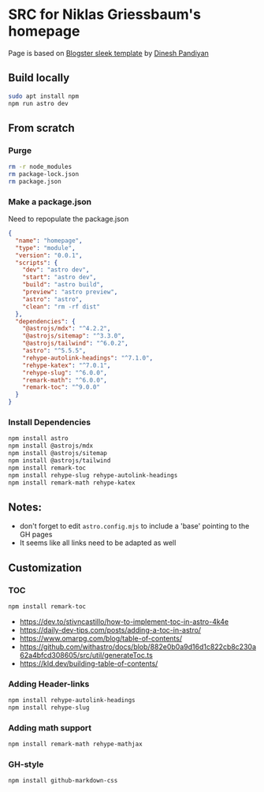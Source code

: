 # SRC for Niklas Griessbaum's homepage

Page is based on [Blogster sleek template](https://blogster-sleek.netlify.app) by [Dinesh Pandiyan](https://github.com/flexdinesh)


## Build locally
```bash
sudo apt install npm
npm run astro dev
```


## From scratch
### Purge
```bash
rm -r node_modules
rm package-lock.json
rm package.json
```

### Make a package.json
Need to repopulate the package.json
```json
{
  "name": "homepage",
  "type": "module",
  "version": "0.0.1",
  "scripts": {
    "dev": "astro dev",
    "start": "astro dev",
    "build": "astro build",
    "preview": "astro preview",
    "astro": "astro",
    "clean": "rm -rf dist"
  },
  "dependencies": {
    "@astrojs/mdx": "^4.2.2",
    "@astrojs/sitemap": "^3.3.0",
    "@astrojs/tailwind": "^6.0.2",
    "astro": "^5.5.5",
    "rehype-autolink-headings": "^7.1.0",
    "rehype-katex": "^7.0.1",
    "rehype-slug": "^6.0.0",
    "remark-math": "^6.0.0",
    "remark-toc": "^9.0.0"
  }
}

```

### Install Dependencies
```bash
npm install astro
npm install @astrojs/mdx
npm install @astrojs/sitemap
npm install @astrojs/tailwind
npm install remark-toc
npm install rehype-slug rehype-autolink-headings
npm install remark-math rehype-katex
```


## Notes:
- don't forget to edit `astro.config.mjs` to include a 'base' pointing to the GH pages
- It seems like all links need to be adapted as well


## Customization
### TOC
```bash
npm install remark-toc
```

- https://dev.to/stivncastillo/how-to-implement-toc-in-astro-4k4e
- https://daily-dev-tips.com/posts/adding-a-toc-in-astro/
- https://www.omarpg.com/blog/table-of-contents/
- https://github.com/withastro/docs/blob/882e0b0a9d16d1c822cb8c230a62a4bfcd308605/src/util/generateToc.ts
- https://kld.dev/building-table-of-contents/


### Adding Header-links
```bash
npm install rehype-autolink-headings
npm install rehype-slug
```

### Adding math support
```bash
npm install remark-math rehype-mathjax
```


### GH-style
```bash
npm install github-markdown-css
```



